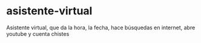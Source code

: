 # asistente-virtual
Asistente virtual, que da la hora, la fecha, hace búsquedas en internet, abre youtube y cuenta chistes
